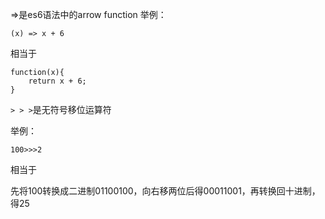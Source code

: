 =>是es6语法中的arrow function
举例：  

    (x) => x + 6

相当于

    function(x){
    	return x + 6;
    }  
   
   
`> > >`是无符号移位运算符  

举例：

    100>>>2

相当于

先将100转换成二进制01100100，向右移两位后得00011001，再转换回十进制，得25
